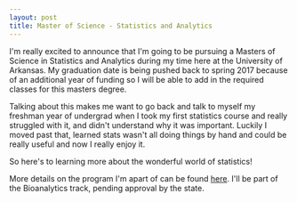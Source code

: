 ```yaml
---
layout: post
title: Master of Science - Statistics and Analytics 
---
```


I'm really excited to announce that I'm going to be pursuing a Masters of Science in Statistics and Analytics during my time here at the University of Arkansas. My graduation date is being pushed back to spring 2017 because of an additional year of funding so I will be able to add in the required classes for this masters degree.

Talking about this makes me want to go back and talk to myself my freshman year of undergrad when I took my first statistics course and really struggled with it, and didn't understand why it was important. Luckily I moved past that, learned stats wasn't all doing things by hand and could be really useful and now I really enjoy it. 

So here's to learning more about the wonderful world of statistics! 

More details on the program I'm apart of can be found [here](http://grad.uark.edu/stan/). I'll be part of the Bioanalytics track, pending approval by the state. 
